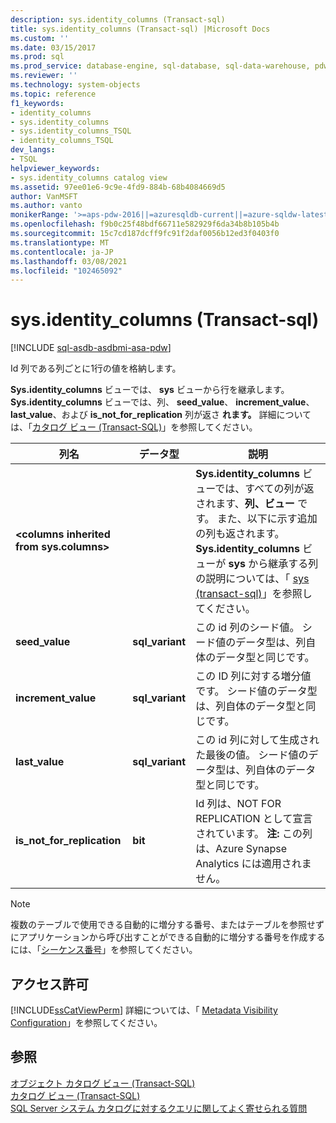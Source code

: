 ```yaml
---
description: sys.identity_columns (Transact-sql)
title: sys.identity_columns (Transact-sql) |Microsoft Docs
ms.custom: ''
ms.date: 03/15/2017
ms.prod: sql
ms.prod_service: database-engine, sql-database, sql-data-warehouse, pdw
ms.reviewer: ''
ms.technology: system-objects
ms.topic: reference
f1_keywords:
- identity_columns
- sys.identity_columns
- sys.identity_columns_TSQL
- identity_columns_TSQL
dev_langs:
- TSQL
helpviewer_keywords:
- sys.identity_columns catalog view
ms.assetid: 97ee01e6-9c9e-4fd9-884b-68b4084669d5
author: VanMSFT
ms.author: vanto
monikerRange: '>=aps-pdw-2016||=azuresqldb-current||=azure-sqldw-latest||>=sql-server-2016||>=sql-server-linux-2017||=azuresqldb-mi-current'
ms.openlocfilehash: f9b0c25f48bdf66711e582929f6da34b8b105b4b
ms.sourcegitcommit: 15c7cd187dcff9fc91f2daf0056b12ed3f0403f0
ms.translationtype: MT
ms.contentlocale: ja-JP
ms.lasthandoff: 03/08/2021
ms.locfileid: "102465092"
---
```

# <a name="sysidentity_columns-transact-sql"></a>sys.identity_columns (Transact-sql)
[!INCLUDE [sql-asdb-asdbmi-asa-pdw](../../includes/applies-to-version/sql-asdb-asdbmi-asa-pdw.md)]

  Id 列である列ごとに1行の値を格納します。  
  
 **Sys.identity_columns** ビューでは、 **sys** ビューから行を継承します。 **Sys.identity_columns** ビューでは、列、 **seed_value**、 **increment_value**、 **last_value**、および **is_not_for_replication** 列が返さ **れます。** 詳細については、「[カタログ ビュー &#40;Transact-SQL&#41;](../../relational-databases/system-catalog-views/catalog-views-transact-sql.md)」を参照してください。  
  
|列名|データ型|説明|  
|-----------------|---------------|-----------------|  
|**\<columns inherited from sys.columns>**||**Sys.identity_columns** ビューでは、すべての列が返されます、**列、ビュー** です。 また、以下に示す追加の列も返されます。 **Sys.identity_columns** ビューが **sys** から継承する列の説明については、「 [sys &#40;transact-sql&#41;](../../relational-databases/system-catalog-views/sys-columns-transact-sql.md)」を参照してください。|  
|**seed_value**|**sql_variant**|この id 列のシード値。 シード値のデータ型は、列自体のデータ型と同じです。|  
|**increment_value**|**sql_variant**|この ID 列に対する増分値です。 シード値のデータ型は、列自体のデータ型と同じです。|  
|**last_value**|**sql_variant**|この id 列に対して生成された最後の値。 シード値のデータ型は、列自体のデータ型と同じです。|  
|**is_not_for_replication**|**bit**|Id 列は、NOT FOR REPLICATION として宣言されています。 **注:** この列は、Azure Synapse Analytics には適用されません。|  
  
> [!NOTE]  
>  複数のテーブルで使用できる自動的に増分する番号、またはテーブルを参照せずにアプリケーションから呼び出すことができる自動的に増分する番号を作成するには、「[シーケンス番号](../../relational-databases/sequence-numbers/sequence-numbers.md)」を参照してください。  
  
## <a name="permissions"></a>アクセス許可  
 [!INCLUDE[ssCatViewPerm](../../includes/sscatviewperm-md.md)] 詳細については、「 [Metadata Visibility Configuration](../../relational-databases/security/metadata-visibility-configuration.md)」を参照してください。  
  
## <a name="see-also"></a>参照  
 [オブジェクト カタログ ビュー &#40;Transact-SQL&#41;](../../relational-databases/system-catalog-views/object-catalog-views-transact-sql.md)   
 [カタログ ビュー &#40;Transact-SQL&#41;](../../relational-databases/system-catalog-views/catalog-views-transact-sql.md)   
 [SQL Server システム カタログに対するクエリに関してよく寄せられる質問](../../relational-databases/system-catalog-views/querying-the-sql-server-system-catalog-faq.yml)  
  
  
